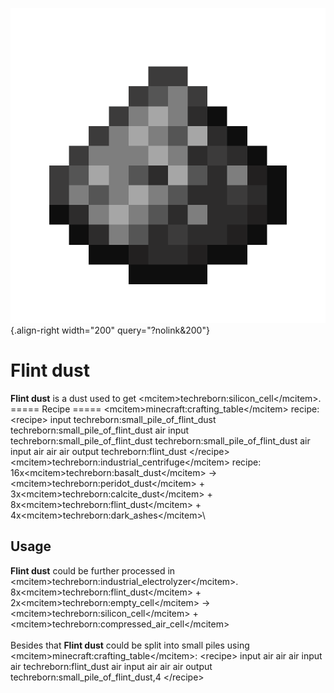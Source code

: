 ![Flint dust](/media/mods/techreborn/flint_dust.png){.align-right width="200" query="?nolink&200"}

# Flint dust

**Flint dust** is a dust used to get \<mcitem\>techreborn:silicon_cell\</mcitem\>.\
===== Recipe ===== \<mcitem\>minecraft:crafting_table\</mcitem\> recipe:\
\<recipe\> input techreborn:small_pile_of_flint_dust techreborn:small_pile_of_flint_dust air input techreborn:small_pile_of_flint_dust techreborn:small_pile_of_flint_dust air input air air air output techreborn:flint_dust \</recipe\>\
\<mcitem\>techreborn:industrial_centrifuge\</mcitem\> recipe:\
16x\<mcitem\>techreborn:basalt_dust\</mcitem\> -\> \<mcitem\>techreborn:peridot_dust\</mcitem\> + 3x\<mcitem\>techreborn:calcite_dust\</mcitem\> + 8x\<mcitem\>techreborn:flint_dust\</mcitem\> + 4x\<mcitem\>techreborn:dark_ashes\</mcitem\>\

## Usage

**Flint dust** could be further processed in \<mcitem\>techreborn:industrial_electrolyzer\</mcitem\>.\
8x\<mcitem\>techreborn:flint_dust\</mcitem\> + 2x\<mcitem\>techreborn:empty_cell\</mcitem\> -\> \<mcitem\>techreborn:silicon_cell\</mcitem\> + \<mcitem\>techreborn:compressed_air_cell\</mcitem\>\
\
Besides that **Flint dust** could be split into small piles using \<mcitem\>minecraft:crafting_table\</mcitem\>: \<recipe\> input air air air input air techreborn:flint_dust air input air air air output techreborn:small_pile_of_flint_dust,4 \</recipe\>
